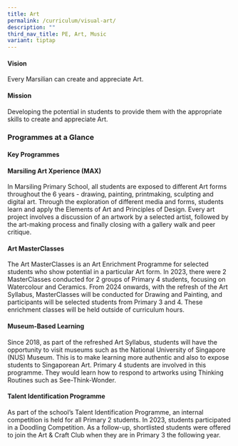 ```yaml
---
title: Art
permalink: /curriculum/visual-art/
description: ""
third_nav_title: PE, Art, Music
variant: tiptap
---
```

<h4><strong>Vision</strong></h4>
<p>Every Marsilian can create and appreciate Art.</p>
<h4><strong>Mission</strong></h4>
<p>Developing the potential in students to provide them with the appropriate
skills to create and appreciate Art.</p>
<h3><strong>Programmes at a Glance</strong></h3>
<p></p>
<h4><strong>Key Programmes</strong></h4>
<h4>Marsiling Art Xperience (MAX)</h4>
<p>In Marsiling Primary School, all students are exposed to different Art
forms throughout the 6 years - drawing, painting, printmaking, sculpting
and digital art. Through the exploration of different media and forms,
students learn and apply the Elements of Art and Principles of Design.
Every art project involves a discussion of an artwork by a selected artist,
followed by the art-making process and finally closing with a gallery walk
and peer critique.</p>
<p></p>
<h4>Art MasterClasses</h4>
<p>The Art MasterClasses is an Art Enrichment Programme for selected students
who show potential in a particular Art form. In 2023, there were 2 MasterClasses
conducted for 2 groups of Primary 4 students, focusing on Watercolour and
Ceramics. From 2024 onwards, with the refresh of the Art Syllabus, MasterClasses
will be conducted for Drawing and Painting, and participants will be selected
students from Primary 3 and 4. These enrichment classes will be held outside
of curriculum hours.</p>
<p></p>
<h4>Museum-Based Learning</h4>
<p>Since 2018, as part of the refreshed Art Syllabus, students will have
the opportunity to visit museums such as the National University of Singapore
(NUS) Museum. This is to make learning more authentic and also to expose
students to Singaporean Art. Primary 4 students are involved in this programme.
They would learn how to respond to artworks using Thinking Routines such
as See-Think-Wonder.</p>
<p></p>
<h4>Talent Identification Programme</h4>
<p>As part of the school’s Talent Identification Programme, an internal competition
is held for all Primary 2 students. In 2023, students participated in a
Doodling Competition. As a follow-up, shortlisted students were offered
to join the Art &amp; Craft Club when they are in Primary 3 the following
year.</p>
<p></p>
<p></p>